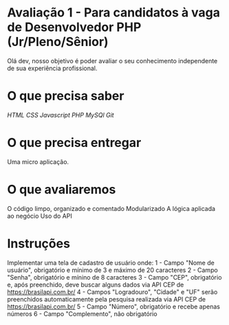 # Avaliação 1 - Para candidatos à vaga de Desenvolvedor PHP (Jr/Pleno/Sênior)
Olá dev, nosso objetivo é poder avaliar o seu conhecimento independente de sua experiência profissional. 
# O que precisa saber
*HTML
CSS
Javascript 
PHP
MySQl
Git*
# O que precisa entregar
Uma micro aplicação.
# O que avaliaremos
O código limpo, organizado e comentado
Modularizado
A lógica aplicada ao negócio
Uso do API
# Instruções
Implementar uma tela de cadastro de usuário onde:
1 - Campo "Nome de usuário", obrigatório e mínimo de 3 e máximo de 20 caracteres
2 - Campo "Senha", obrigatório e mínino de 8 caracteres
3 - Campo "CEP", obrigatório e, após preenchido, deve buscar alguns dados via API CEP de https://brasilapi.com.br/
4 - Campos "Logradouro", "Cidade" e "UF" serão preenchidos automaticamente pela pesquisa realizada via API CEP de https://brasilapi.com.br/
5 - Campo "Número", obrigatório e recebe apenas números
6 - Campo "Complemento", não obrigatório
